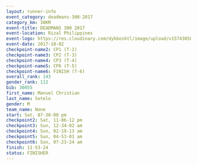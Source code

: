 ```yaml
---
layout: runner-info 
event_category: deadmans-300-2017 
category_km: 30KM 
event-title: DEADMANS 300 2017 
event-location: Rizal Philippines 
event-logo: https://res.cloudinary.com/dykbosktl/image/upload/v1574385898/Logo/2017-DM300-Logo_ljecaw.jpg 
event-date: 2017-10-02 
checkpoint-name2: CP1 (T-2) 
checkpoint-name3: CP2 (T-3) 
checkpoint-name4: CP3 (T-4) 
checkpoint-name5: CP6 (T-5) 
checkpoint-name6: FINISH (T-6) 
overall_rank: 143
gender_rank: 112
bib: 30055
first_name: Manuel Christian
last_name: Sotelo
gender: M
team_name: None
start: Sat, 07-30-00 pm
checkpoint2: Sat, 11-06-12 pm
checkpoint3: Sun, 12-34-02 am
checkpoint4: Sun, 02-19-13 am
checkpoint5: Sun, 04-53-01 am
checkpoint6: Sun, 07-23-24 am
finish: 11-53-24
status: FINISHER
---
```

